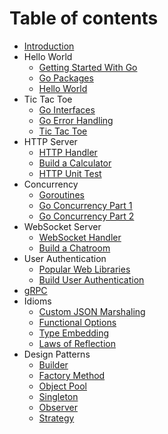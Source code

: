 # Table of contents

* [Introduction](README.md)
* Hello World
  * [Getting Started With Go](hello-world/01-01-getting-started-with-go.md)
  * [Go Packages](hello-world/01-02-go-packages.md)
  * [Hello World](hello-world/01-03-project-hello-world.md)
* Tic Tac Toe
  * [Go Interfaces](tic-tac-toe/02-01-go-interfaces.md)
  * [Go Error Handling](tic-tac-toe/02-02-go-error-handling.md)
  * [Tic Tac Toe](tic-tac-toe/02-03-project-tic-tac-toe.md)
* HTTP Server
  * [HTTP Handler](http-server/03-01-go-http-handlers.md)
  * [Build a Calculator](http-server/03-02-project-calculator.md)
  * [HTTP Unit Test](http-server/03-03-go-http-unit-tests.md)
* Concurrency
  * [Goroutines](concurrency/04-01-go-routines.md)
  * [Go Concurrency Part 1](concurrency/04-02-go-concurrency-part-1.md)
  * [Go Concurrency Part 2](concurrency/04-03-go-concurrency-part-2.md)
* WebSocket Server
  * [WebSocket Handler](websocket-server/05-01-go-websocket-handlers.md)
  * [Build a Chatroom](websocket-server/05-02-project-chatroom.md)
* User Authentication
  * [Popular Web Libraries](user-authentication/06-01-popular-web-libraries.md)
  * [Build User Authentication](user-authentication/06-02-project-userauth.md)
* [gRPC](grpc/README.md)
* Idioms
  * [Custom JSON Marshaling](idioms/custom-json-marshaling.md)
  * [Functional Options](idioms/functional-options.md)
  * [Type Embedding](idioms/type-embedding.md)
  * [Laws of Reflection](idioms/laws-of-reflection.md)
* Design Patterns
  * [Builder](design-patterns/builder.md)
  * [Factory Method](design-patterns/factory-method.md)
  * [Object Pool](design-patterns/object-pool.md)
  * [Singleton](design-patterns/singleton.md)
  * [Observer](design-patterns/observer.md)
  * [Strategy](design-patterns/strategy.md)
